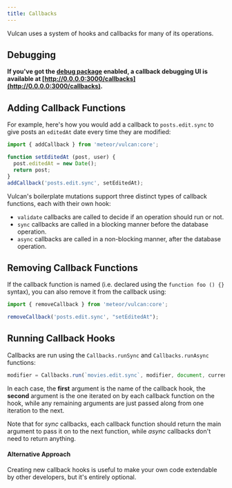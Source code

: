```yaml
---
title: Callbacks
---
```


Vulcan uses a system of hooks and callbacks for many of its operations.

## Debugging

**If you've got the [debug package](/debug.html) enabled, a callback debugging UI is available at [http://0.0.0.0:3000/callbacks](http://0.0.0.0:3000/callbacks).**

## Adding Callback Functions

For example, here's how you would add a callback to `posts.edit.sync` to give posts an `editedAt` date every time they are modified:

```js
import { addCallback } from 'meteor/vulcan:core';

function setEditedAt (post, user) {
  post.editedAt = new Date();
  return post;
}
addCallback('posts.edit.sync', setEditedAt);
```

Vulcan's boilerplate mutations support three distinct types of callback functions, each with their own hook:

- `validate` callbacks are called to decide if an operation should run or not. 
- `sync` callbacks are called in a blocking manner before the database operation.
- `async` callbacks are called in a non-blocking manner, after the database operation. 

## Removing Callback Functions

If the callback function is named (i.e. declared using the `function foo () {}` syntax), you can also remove it from the callback using:

```js
import { removeCallback } from 'meteor/vulcan:core';

removeCallback('posts.edit.sync', "setEditedAt");
```

## Running Callback Hooks

Callbacks are run using the `Callbacks.runSync` and `Callbacks.runAsync` functions:

```js
modifier = Callbacks.run(`movies.edit.sync`, modifier, document, currentUser)
```

In each case, the **first** argument is the name of the callback hook, the **second** argument is the one iterated on by each callback function on the hook, while any remaining arguments are just passed along from one iteration to the next.

Note that for *sync* callbacks, each callback function should return the main argument to pass it on to the next function, while *async* callbacks don't need to return anything.

#### Alternative Approach

Creating new callback hooks is useful to make your own code extendable by other developers, but it's entirely optional. 